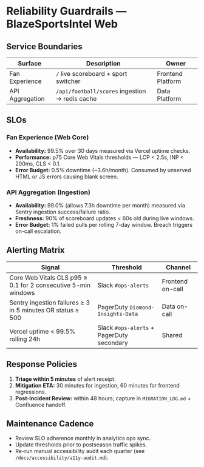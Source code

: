 # Reliability Guardrails — BlazeSportsIntel Web

## Service Boundaries

| Surface | Description | Owner |
| --- | --- | --- |
| Fan Experience | `/` live scoreboard + sport switcher | Frontend Platform |
| API Aggregation | `/api/football/scores` ingestion → redis cache | Data Platform |

## SLOs

### Fan Experience (Web Core)
- **Availability:** 99.5% over 30 days measured via Vercel uptime checks.
- **Performance:** p75 Core Web Vitals thresholds — LCP < 2.5s, INP < 200ms, CLS < 0.1.
- **Error Budget:** 0.5% downtime (~3.6h/month). Consumed by unserved HTML or JS errors causing blank screen.

### API Aggregation (Ingestion)
- **Availability:** 99.0% (allows 7.3h downtime per month) measured via Sentry ingestion success/failure ratio.
- **Freshness:** 90% of scoreboard updates < 60s old during live windows.
- **Error Budget:** 1% failed pulls per rolling 7-day window. Breach triggers on-call escalation.

## Alerting Matrix

| Signal | Threshold | Channel |
| --- | --- | --- |
| Core Web Vitals CLS p95 ≥ 0.1 for 2 consecutive 5-min windows | Slack `#ops-alerts` | Frontend on-call |
| Sentry ingestion failures ≥ 3 in 5 minutes OR status ≥ 500 | PagerDuty `Diamond-Insights-Data` | Data on-call |
| Vercel uptime < 99.5% rolling 24h | Slack `#ops-alerts` + PagerDuty secondary | Shared |

## Response Policies

1. **Triage within 5 minutes** of alert receipt.
2. **Mitigation ETA:** 30 minutes for ingestion, 60 minutes for frontend regressions.
3. **Post-Incident Review:** within 48 hours; capture in `MIGRATION_LOG.md` + Confluence handoff.

## Maintenance Cadence

- Review SLO adherence monthly in analytics ops sync.
- Update thresholds prior to postseason traffic spikes.
- Re-run manual accessibility audit each quarter (see `/docs/accessibility/a11y-audit.md`).
